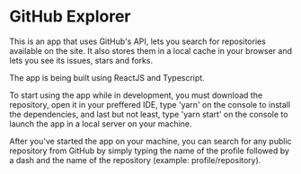 # GitHub Explorer
This is an app that uses GitHub's API, lets you search for repositories available on the site. It also stores them in a local cache in your browser and lets you see its issues, stars and forks.

The app is being built using ReactJS and Typescript.

To start using the app while in development, you must download the repository, open it in your preffered IDE,
type 'yarn' on the console to install the dependencies, and last but not least, type 'yarn start' on the console to launch the app in a local server on your machine.

After you've started the app on your machine, you can search for any public repository from GitHub by simply typing the name of the profile followed by a dash and the name of the repository (example: profile/repository).
